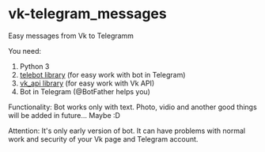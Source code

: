 # vk-telegram_messages
Easy messages from Vk to Telegramm

You need:
1) Python 3
2) [telebot library](https://github.com/eternnoir/pyTelegramBotAPI) (for easy work with bot in Telegram)
3) [vk_api library](https://github.com/python273/vk_api) (for easy work with Vk API)
4) Bot in Telegram (@BotFather helps you)

Functionality: Bot works only with text. Photo, vidio and another good things will be added in future... Maybe :D

Attention: It's only early version of bot. It can have problems with normal work and security of your Vk page and Telegram account.
